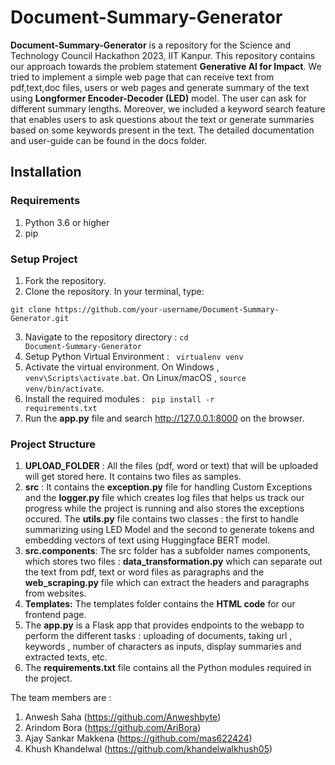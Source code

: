 # Document-Summary-Generator

**Document-Summary-Generator** is a repository for the Science and Technology Council Hackathon 2023, IIT Kanpur.
This repository contains our approach towards the problem statement **Generative AI for Impact**. We tried to implement a simple web page that can receive text from pdf,text,doc files, users or web pages and generate summary of the text using **Longformer Encoder-Decoder (LED)** model. The user can ask for different summary lengths. Moreover, we included a keyword search feature that enables users to ask questions about the text or generate summaries based on some keywords present in the text. The detailed documentation and user-guide can be found in the docs folder.

## Installation
### Requirements
1. Python 3.6 or higher
2. pip

### Setup Project
1. Fork the repository.
2. Clone the repository. In your terminal, type:
  <pre><code>git clone https://github.com/your-username/Document-Summary-Generator.git</code></pre>
3. Navigate to the repository directory : <code>cd Document-Summary-Generator</code>
4. Setup Python Virtual Environment : <code> virtualenv venv </code>
5. Activate the virtual environment. On Windows , <code>venv\Scripts\activate.bat</code>. On Linux/macOS , <code>source venv/bin/activate</code>.
5. Install the required modules : <code> pip install -r requirements.txt</code>
6. Run the **app.py** file and search http://127.0.0.1:8000 on the browser.

### Project Structure
1. **UPLOAD_FOLDER** : All the files (pdf, word or text) that will be uploaded will get stored here. It contains two files as samples.
2. **src** : It contains the **exception.py** file for handling Custom Exceptions and the **logger.py** file which creates log files that helps us track our progress while the project is running and also stores the exceptions occured. The **utils.py** file contains two classes : the first to handle summarizing using LED Model and the second to generate tokens and embedding vectors of text using Huggingface BERT model.
3. **src.components**: The src folder has a subfolder names components, which stores two files : **data_transformation.py** which can separate out the text from pdf, text or word files as paragraphs and the **web_scraping.py** file which can extract the headers and paragraphs from websites.
4. **Templates:** The templates folder contains the **HTML code** for our frontend page.
5. The **app.py** is a Flask app that provides endpoints to the webapp to perform the different tasks : uploading of documents, taking url , keywords , number of characters as inputs, display summaries and extracted texts, etc.
6. The **requirements.txt** file contains all the Python modules required in the project.

The team members are :
1. Anwesh Saha (https://github.com/Anweshbyte)
2. Arindom Bora (https://github.com/AriBora)
3. Ajay Sankar Makkena (https://github.com/mas622424)
4. Khush Khandelwal (https://github.com/khandelwalkhush05)
